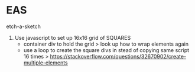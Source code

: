 # EAS
etch-a-sketch

1. Use javascript to set up 16x16 grid of SQUARES
	- container div to hold the grid > look up how to wrap elements again
	- use a loop to create the square divs in stead of copying same script 16 times > https://stackoverflow.com/questions/32670902/create-multiple-elements
